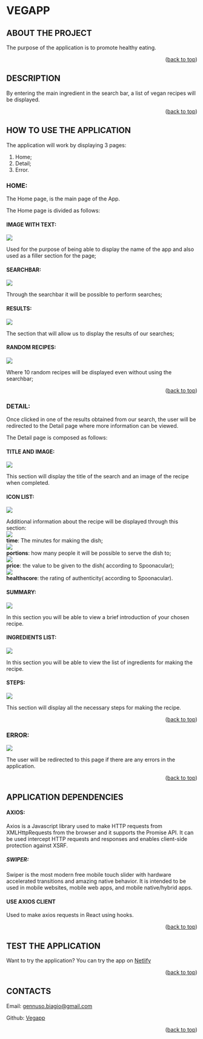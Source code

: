 <div id="top"><div>

# VEGAPP

## ABOUT THE PROJECT
The purpose of the application is to promote healthy eating.

<p align="right">(<a href="#top">back to top</a>)</p>

## DESCRIPTION

By entering the main ingredient in the search bar, a list of vegan recipes will be displayed.

<p align="right">(<a href="#top">back to top</a>)</p>

## HOW TO USE THE APPLICATION

The application will work by displaying 3 pages:
1) Home;
2) Detail;
3) Error.

### HOME:

The Home page, is the main page of the App.

The Home page is divided as follows:

#### IMAGE WITH TEXT:

![](src/assets/imageandtext.png)

Used for the purpose of being able to display the name of the app and also used as a filler section for the page;

#### SEARCHBAR:

![](src/assets/searchbar.png)

Through the searchbar it will be possible to perform searches;

#### RESULTS:

![](src/assets/results.png)

The section that will allow us to display the results of our searches;

#### RANDOM RECIPES:

![](src/assets/swiper.png)

Where 10 random recipes will be displayed even without using the searchbar;

<p align="right">(<a href="#top">back to top</a>)</p>

### DETAIL:

Once clicked in one of the results obtained from our search, the user will be redirected to the Detail page where more information can be viewed.

The Detail page is composed as follows:

#### TITLE AND IMAGE:

![](src/assets/titleandimage.png)

This section will display the title of the search and an image of the recipe when completed.

#### ICON LIST:

![](src/assets/iconlist.png)

Additional information about the recipe will be displayed through this section:\
![](src/assets/time.png)\
**time**: The minutes for making the dish;\
![](src/assets/servings.png)\
**portions**: how many people it will be possible to serve the dish to;\
![](src/assets/price.png)\
**price**: the value to be given to the dish( according to Spoonacular);\
![](src/assets/health.png)\
**healthscore**: the rating of authenticity( according to Spoonacular).

#### SUMMARY:

![](src/assets/summary.png)

In this section you will be able to view a brief introduction of your chosen recipe.

#### INGREDIENTS LIST:

![](src/assets/list.png)


In this section you will be able to view the list of ingredients for making the recipe.

#### STEPS:

![](src/assets/steps.png)


This section will display all the necessary steps for making the recipe.

<p align="right">(<a href="#top">back to top</a>)</p>


### ERROR:

![](src/assets/404.png)

The user will be redirected to this page if there are any errors in the application.

<p align="right">(<a href="#top">back to top</a>)</p>

## APPLICATION DEPENDENCIES

#### AXIOS:

Axios is a Javascript library used to make HTTP requests from XMLHttpRequests from the browser and it supports the Promise API. It can be used intercept HTTP requests and responses and enables client-side protection against XSRF.

##### SWIPER:

Swiper is the most modern free mobile touch slider with hardware accelerated transitions and amazing native behavior. It is intended to be used in mobile websites, mobile web apps, and mobile native/hybrid apps.

#### USE AXIOS CLIENT

Used to make axios requests in React using hooks.

<p align="right">(<a href="#top">back to top</a>)</p>

## TEST THE APPLICATION

Want to try the application? You can try the app on [Netlify](https://vegapp.netlify.app/)

<p align="right">(<a href="#top">back to top</a>)</p>

## CONTACTS

Email: [gennuso.biagio@gmail.com](mailto:gennuso.biagio@gmail.com)

Github: [Vegapp](https://github.com/bilabixxx/Vegapp)

<p align="right">(<a href="#top">back to top</a>)</p>